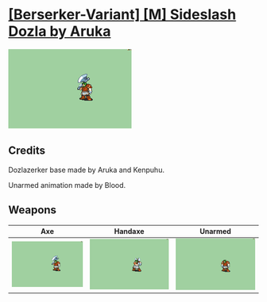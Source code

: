 # [\[Berserker-Variant\] \[M\] Sideslash Dozla by Aruka](./)

<img src="./3.%20Axe/Axe_000.png" alt="[Berserker-Variant] [M] Sideslash Dozla by Aruka standing" />

## Credits

Dozlazerker base made by Aruka and Kenpuhu.

Unarmed animation made by Blood.

## Weapons


|Axe |Handaxe |Unarmed |
|  :---: | :---: | :---: |
| <img alt="Axe animation" src="./3.%20Axe/Axe.gif" /> | <img alt="Handaxe animation" src="./4.%20Handaxe/Handaxe.gif" /> | <img alt="Unarmed animation" src="./8.%20Unarmed/Unarmed.gif" /> |
